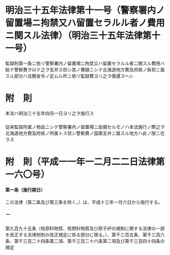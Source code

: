# 明治三十五年法律第十一号（警察署内ノ留置場ニ拘禁又ハ留置セラルル者ノ費用ニ関スル法律）（明治三十五年法律第十一号）
監獄則第一条ニ依リ警察署内ノ留置場ニ拘禁又ハ留置セラルル者ニ関スル費用ハ総テ警察費ヲ以テ之ヲ支弁ス但シ其ノ費額ニシテ北海道地方費及府県ノ負担ニ属スル部分ハ法務省令ノ定ムル所ニ依リ監獄費ヨリ之ヲ償還スヘシ
# 附　則
本法ハ明治三十五年四月一日ヨリ之ヲ施行ス
##### 
従来監獄所属ノ物品ニシテ警察署内ノ留置場ニ設備セルモノハ本法施行ノ際之ヲ北海道地方費及府県ノ所属トス但シ警察費ノ国庫支弁ニ属スル地方ハ此ノ限ニ在ラス
# 附　則（平成一一年一二月二二日法律第一六〇号）
#### 第一条（施行期日）
この法律（第二条及び第三条を除く。）は、平成十三年一月六日から施行する。
##### 一
第九百九十五条（核原料物質、核燃料物質及び原子炉の規制に関する法律の一部を改正する法律附則の改正規定に係る部分に限る。）、第千三百五条、第千三百六条、第千三百二十四条第二項、第千三百二十六条第二項及び第千三百四十四条の規定
